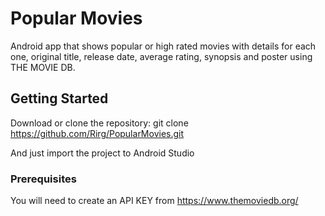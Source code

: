 # Popular Movies

Android app that shows popular or high rated movies with details for each one, original title, release date, average rating, synopsis and poster using THE MOVIE DB.

## Getting Started

Download or clone the repository:
git clone https://github.com/Rirg/PopularMovies.git

And just import the project to Android Studio

### Prerequisites

You will need to create an API KEY from https://www.themoviedb.org/

